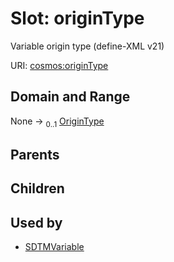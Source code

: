 
# Slot: originType


Variable origin type (define-XML v21)

URI: [cosmos:originType](https://www.cdisc.org/cosmos/1-0originType)


## Domain and Range

None &#8594;  <sub>0..1</sub> [OriginType](OriginType.md)

## Parents


## Children


## Used by

 * [SDTMVariable](SDTMVariable.md)
